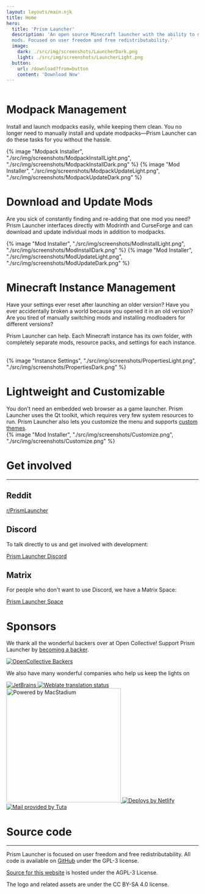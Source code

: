 ```yaml
---
layout: layouts/main.njk
title: Home
hero:
  title: 'Prism Launcher'
  description: 'An open source Minecraft launcher with the ability to manage multiple instances, accounts and
  mods. Focused on user freedom and free redistributability.'
  image:
    dark: ./src/img/screenshots/LauncherDark.png
    light: ./src/img/screenshots/LauncherLight.png
  button:
    url: /download?from=button
    content: 'Download Now'
---
```


<div class="content">
  <div class="row row-reverse">
    <div class="column">
      <div>
        <h1>Modpack Management</h1>
        <div class="subtitle">
          <p>Install and launch modpacks easily, while keeping them clean.
          You no longer need to manually install and update modpacks—Prism Launcher can do these tasks for you without the hassle.</p>
        </div>
      </div>
    </div>
    <div class="column">
      {% image "Modpack Installer", "./src/img/screenshots/ModpackInstallLight.png", "./src/img/screenshots/ModpackInstallDark.png" %}
      {% image "Mod Installer", "./src/img/screenshots/ModpackUpdateLight.png", "./src/img/screenshots/ModpackUpdateDark.png" %}
    </div>
  </div>

  <div class="row">
    <div class="column">
      <div>
        <h1>Download and Update Mods</h1>
        <div class="subtitle">
          <p>Are you sick of constantly finding and re-adding that one mod you need?
          Prism Launcher interfaces directly with Modrinth and CurseForge and can download and update individual mods in addition to modpacks.</p>
        </div>
      </div>
    </div>
    <div class="column">
      {% image "Mod Installer", "./src/img/screenshots/ModInstallLight.png", "./src/img/screenshots/ModInstallDark.png" %}
      {% image "Mod Installer", "./src/img/screenshots/ModUpdateLight.png", "./src/img/screenshots/ModUpdateDark.png" %}
    </div>
  </div>

  <div class="row row-reverse">
    <div class="column">
      <div>
        <h1>Minecraft Instance Management </h1>
        <div class="subtitle">
          <p>Have your settings ever reset after launching an older version? Have you ever accidentally broken a world because you opened it in an old version?
          Are you tired of manually switching mods and installing modloaders for different versions?<p>
          <p>Prism Launcher can help. Each Minecraft instance has its own folder, with completely separate mods, resource packs, and settings for each instance.</p>
        </div>
        <br>
      </div>
    </div>
    <div class="column">
      {% image "Instance Settings", "./src/img/screenshots/PropertiesLight.png", "./src/img/screenshots/PropertiesDark.png" %}
    </div>
  </div>

  <div class="row">
    <div class="column">
      <div>
        <h1>Lightweight and Customizable</h1>
        <div class="subtitle">
          You don't need an embedded web browser as a game launcher. Prism Launcher uses the Qt toolkit, which requires very few system resources to run.
          Prism Launcher also lets you customize the menu and supports <a href="https://prismlauncher.org/wiki/getting-started/change-themes/">custom themes</a>.
        </div>
      </div>
    </div>
    <div class="column">
      {% image "Mod Installer", "./src/img/screenshots/Customize.png", "./src/img/screenshots/Customize.png" %}
    </div>
  </div>
</div>
<div class="infobox top">

# Get involved

---

## Reddit

<a class="button type-link size-small" href="https://www.reddit.com/r/PrismLauncher/" target="_blank">r/PrismLauncher</a>

## Discord

To talk directly to us and get involved with development:

<a class="button type-link size-small" href="https://discord.gg/ArX2nafFz2" target="_blank">Prism Launcher Discord</a>

## Matrix

For people who don't want to use Discord, we have a Matrix Space:

<a class="button type-link size-small" href="https://matrix.to/#/#prismlauncher:matrix.org" target="_blank">Prism Launcher Space</a>

# Sponsors

We thank all the wonderful backers over at Open Collective! Support Prism Launcher by [becoming a backer](https://opencollective.com/prismlauncher).

[![OpenCollective Backers](https://opencollective.com/prismlauncher/backers.svg?width=890&limit=1000)](https://opencollective.com/prismlauncher#backers)

We also have many wonderful companies who help us keep the lights on

<div class="row corporate-sponsors">

<a href="https://www.jetbrains.com/opensource/">
  <img src= "https://resources.jetbrains.com/storage/products/company/brand/logos/jb_beam.svg" alt="JetBrains">
</a>

<a href="https://hosted.weblate.org/engage/prismlauncher/">
  <img src="https://hosted.weblate.org/widgets/prismlauncher/-/open-graph.png" alt="Weblate translation status" />
</a>

<a href="https://www.macstadium.com">
  <img src="https://uploads-ssl.webflow.com/5ac3c046c82724970fc60918/5c019d917bba312af7553b49_MacStadium-developerlogo.png" alt="Powered by MacStadium" width="300">
</a>

<a href="https://www.netlify.com">
  <img src="https://www.netlify.com/v3/img/components/netlify-color-accent.svg" alt="Deploys by Netlify" />
</a>

<a href="https://tuta.com">
  <img src="/img/tuta-logo.webp" alt="Mail provided by Tuta">
</a>

</div>

# Source code

---

Prism Launcher is focused on user freedom and free redistributability. All code is available on [GitHub](https://github.com/PrismLauncher/PrismLauncher/) under the GPL-3 license.

[Source for this website](https://github.com/PrismLauncher/prismlauncher.org) is hosted under the AGPL-3 License.

The logo and related assets are under the CC BY-SA 4.0 license.
</div>
